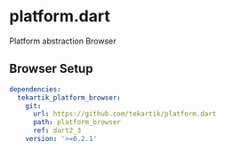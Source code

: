 # platform.dart

Platform abstraction Browser

## Browser Setup

```yaml
dependencies:
  tekartik_platform_browser:
    git:
      url: https://github.com/tekartik/platform.dart
      path: platform_browser
      ref: dart2_3
    version: '>=0.2.1'
```